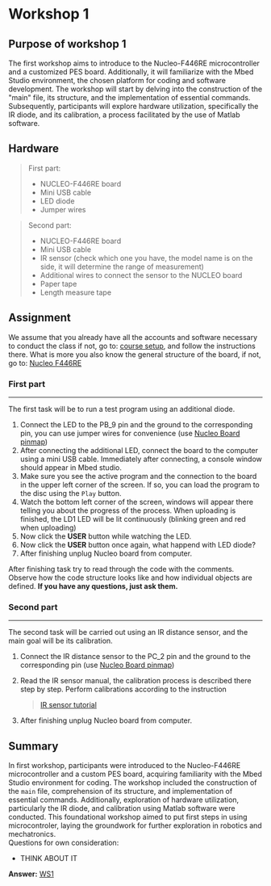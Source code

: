 # Workshop 1

## Purpose of workshop 1
The first workshop aims to introduce to the Nucleo-F446RE microcontroller and a customized PES board. Additionally, it will familiarize with the Mbed Studio environment, the chosen platform for coding and software development. The workshop will start by delving into the construction of the "main" file, its structure, and the implementation of essential commands. Subsequently, participants will explore hardware utilization, specifically the IR diode, and its calibration, a process facilitated by the use of Matlab software.

## Hardware
>First part:
> - NUCLEO-F446RE board
> - Mini USB cable
> - LED diode
> - Jumper wires

>Second part:
> - NUCLEO-F446RE board
> - Mini USB cable
> - IR sensor (check which one you have, the model name is on the side, it will determine the range of measurement)
> - Additional wires to connect the sensor to the NUCLEO board
> - Paper tape
> - Length measure tape

## Assignment
We assume that you already have all the accounts and software necessary to conduct the class if not, go to: [course setup](../markdown/general_info.md), and follow the instructions there. What is more you also know the general structure of the board, if not, go to: [Nucleo F446RE](../../README.md#nucleo-f446re)
### First part
------------------
The first task will be to run a test program using an additional diode.

1. Connect the LED to the PB_9 pin and the ground to the corresponding pin, you can use jumper wires for convenience (use [Nucleo Board pinmap][1])
2. After connecting the additional LED, connect the board to the computer using a mini USB cable. Immediately after connecting, a console window should appear in Mbed studio.
3. Make sure you see the active program and the connection to the board in the upper left corner of the screen. If so, you can load the program to the disc using the ``Play`` button.
4. Watch the bottom left corner of the screen, windows will appear there telling you about the progress of the process. When uploading is finished, the LD1 LED will be lit continuously (blinking green and red when uploading)
5. Now click the **USER** button while watching the LED.
6. Now click the **USER** button once again, what happend with LED diode?
7. After finishing unplug Nucleo board from computer.

After finishing task try to read through the code with the comments. Observe how the code structure looks like and how individual objects are defined. **If you have any questions, just ask them.**

### Second part
------------------
The second task will be carried out using an IR distance sensor, and the main goal will be its calibration.

1. Connect the IR distance sensor to the PC_2 pin and the ground to the corresponding pin (use [Nucleo Board pinmap][1])
2. Read the IR sensor manual, the calibration process is described there step by step. Perform calibrations according to the instruction

    > [IR sensor tutorial](../markdown/ir_sensor.md)
3. After finishing unplug Nucleo board from computer.
## Summary
In first workshop, participants were introduced to the Nucleo-F446RE microcontroller and a custom PES board, acquiring familiarity with the Mbed Studio environment for coding. The workshop included the construction of the ``main`` file, comprehension of its structure, and implementation of essential commands. Additionally, exploration of hardware utilization, particularly the IR diode, and calibration using Matlab software were conducted. This foundational workshop aimed to put first steps in using microcontroler, laying the groundwork for further exploration in robotics and mechatronics.<br>
Questions for own consideration:
<!-- TODO think about it, about those question -->
- THINK ABOUT IT



**Answer:**
[WS1](../solutions/main_ws1.txt)

<!-- Links -->
[1]: https://os.mbed.com/platforms/ST-Nucleo-F446RE/
